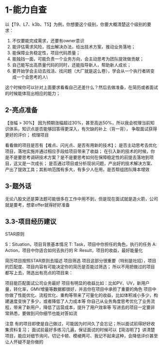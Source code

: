 # 1-能力自查

以【T9、L7、k3b、T5】为例，你想要这个级别，你要大概清楚这个级别的要求：

1. 不仅要能完成需求，还要有owner意识
2. 能评估需求风险，找出解决办法，给出技术方案，推动业务落地；
3. 能保障业务稳定性，项目代码质量；
4. 能独挡一面，可能负责一个业务方向，会主动思考为团队提效做贡献；
5. 自己能写出高质量代码的同时，还能指导新人，帮助新人成长；
6. 要开始学会主动去找活、找问题（大厂就是这么卷），学会从一个执行者转变成一个会思考的人\

这个时候你可以针对上面要求看看自己还差什么？然后去做准备，在简历或者面试的时候能体现出相应的能力；

## 2-亮点准备

【涨幅 > 30%】
因为预期涨幅超过30%，甚至高达50%，所以我会梳理当前知识体系，知识点是否能够回答得更深入，有欠缺的补上（背一背），
争取面试获得更好的评价；
梳理项目

看看做的项目是否有【难点、闪光点、是否有用新的技术】；
是否主动思考去优化项目，落地实施并通过相应手段给项目带来了收益；
在引入新的技术的时候，你是不是要思考调研技术方案？是不是要思考如何在保障稳定性的前提去落地到项目，这又是一次成长；
是否通过项目或分析现状问题，产出好的技术解决方案、产出了提效工具；其影响范围有多大，有多少人在用，是否帮组团队降本增效

## 3-题外话

无论八股文还是算法题可能很多在工作中用不到，但是现在面试就是造火箭，公司就是要考，想拿offer就得好好准备

## 3.3-项目经历建议

STAR原则

S：Situation，项目背景基本情况
T: Task，项目中你担任的角色，执行的任务
A: Action，项目中你适合如何去执行的
R: Result，项目的收益，最好能量化

简历项目按照STAR原则去描述
项目筛选
项目这部分很重要（特别是社招），项目的匹配度、项目内容有可能决定你的简历是否能过筛选；
所以不用把做过的项目都写上去，筛选出有亮点的项目来：

项目能匹配面试公司业务最好
项目有明显的收益比如：比如PV、UV，新用户量，转化率，GMV增量等数据都很好，并且你在项目中承担了重要的角色
项目中你做了性能优化、流程优化、重构等带来了可量化的收益，比如体积减小多少，构建速度变快了多少，或者降低了人力成本等
你自己从业务角度思考优化了业务流程，带来了新用户，降低了运营成本，提升了用户效率等
写进去的项目一定要非常熟悉，要做到问你细节也能对答如流

注意
有的项目即使是自己做过，可能因为时间久了会忘记；所以面试前得好好收集资料复习；
面试前最好多练习几遍，保证面试的时候可以【简洁明了】讲清楚项目，能应对细节询问，切记卡顿、模棱两可、我记不起来这种，会降低评价甚至让人怀疑不是你做的
